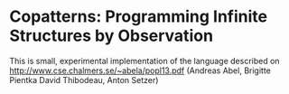 # Copatterns: Programming Infinite Structures by Observation

This is small, experimental implementation of the language described on http://www.cse.chalmers.se/~abela/popl13.pdf (Andreas Abel, Brigitte Pientka David Thibodeau, Anton Setzer)
